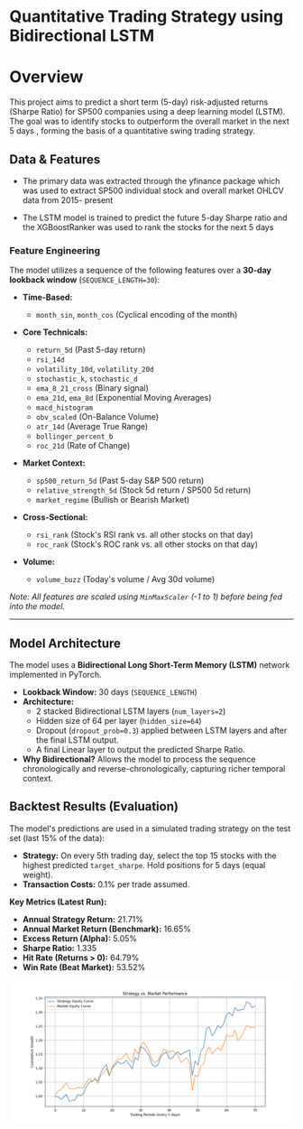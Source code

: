 # Quantitative Trading Strategy using Bidirectional LSTM

# Overview

This project aims to predict a short term (5-day) risk-adjusted returns (Sharpe Ratio) for SP500 companies using a deep learning model (LSTM). The goal was to identify stocks to outperform the overall market in the next 5 days , forming the basis of a quantitative swing trading strategy. 


## Data & Features 

- The primary data was extracted through the yfinance package which was used to extract SP500 individual stock and overall market OHLCV data from 2015- present 

- The LSTM model is trained to predict the future 5-day Sharpe ratio and the XGBoostRanker was used to rank the stocks for the next 5 days 

### Feature Engineering
The model utilizes a sequence of the following features over a **30-day lookback window** (`SEQUENCE_LENGTH=30`):

- **Time-Based:**
    - `month_sin`, `month_cos` (Cyclical encoding of the month)
- **Core Technicals:**
    - `return_5d` (Past 5-day return)
    - `rsi_14d`
    - `volatility_10d`, `volatility_20d`
    - `stochastic_k`, `stochastic_d`
    - `ema_8_21_cross` (Binary signal)
    - `ema_21d`, `ema_8d` (Exponential Moving Averages)
    - `macd_histogram`
    - `obv_scaled` (On-Balance Volume)
    - `atr_14d` (Average True Range)
    - `bollinger_percent_b`
    - `roc_21d` (Rate of Change)
- **Market Context:**
    - `sp500_return_5d` (Past 5-day S&P 500 return)
    - `relative_strength_5d` (Stock 5d return / SP500 5d return)
    - `market_regime` (Bullish or Bearish Market)

- **Cross-Sectional:**
    - `rsi_rank` (Stock's RSI rank vs. all other stocks on that day)
    - `roc_rank` (Stock's ROC rank vs. all other stocks on that day)
- **Volume:**
    - `volume_buzz` (Today's volume / Avg 30d volume)

_Note: All features are scaled using `MinMaxScaler` (-1 to 1) before being fed into the model._

---

##  Model Architecture

The model uses a **Bidirectional Long Short-Term Memory (LSTM)** network implemented in PyTorch.

- **Lookback Window:** 30 days (`SEQUENCE_LENGTH`)
- **Architecture:**
    - 2 stacked Bidirectional LSTM layers (`num_layers=2`)
    - Hidden size of 64 per layer (`hidden_size=64`)
    - Dropout (`dropout_prob=0.3`) applied between LSTM layers and after the final LSTM output.
    - A final Linear layer to output the predicted Sharpe Ratio.
- **Why Bidirectional?** Allows the model to process the sequence chronologically and reverse-chronologically, capturing richer temporal context.



##  Backtest Results (Evaluation)

The model's predictions are used in a simulated trading strategy on the test set (last 15% of the data):

- **Strategy:** On every 5th trading day, select the top 15 stocks with the highest predicted `target_sharpe`. Hold positions for 5 days (equal weight).
- **Transaction Costs:** 0.1% per trade assumed.

**Key Metrics (Latest Run):**
- **Annual Strategy Return:** 21.71%
- **Annual Market Return (Benchmark):** 16.65%
- **Excess Return (Alpha):** 5.05%
- **Sharpe Ratio:** 1.335
- **Hit Rate (Returns > 0):** 64.79%
- **Win Rate (Beat Market):** 53.52%


![Strategy vs. Market Equity Curve](ml/strategyvsmarket.png "Backtest Performance")

